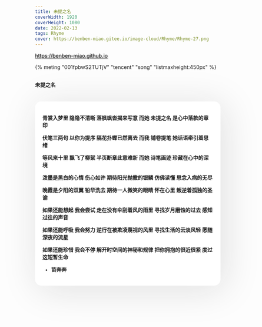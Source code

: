 ```yaml
---
title: 未提之名
coverWidth: 1920
coverHeight: 1080
date: 2022-02-13
tags: Rhyme
cover: https://benben-miao.gitee.io/image-cloud/Rhyme/Rhyme-27.png
---
```


<!-- <div style="background-color: #eeeeee; width: 120px; padding:5px 20px; border-radius: 3px;">Read More</div> -->
<!-- more -->

<div class="card">
  <a href="https://benben-miao.github.io" style="text-shadow: 1px 1px 3px #888;">https://benben-miao.github.io</a>
</div>

{% meting "001fpbwS2TUTjV" "tencent" "song" "listmaxheight:450px" %}

## 
#### 未提之名
<br/>
<div class="rhyme">

青裳入梦里
隐隐不清晰
落枫飒沓揭来写意
而她
未提之名
是心中落款的章印

伏笔三两句
以你为提序
隔花扑蝶已然离去
而我
铺卷提笔
她话语牵引着思绪

等风来十里
飘飞了柳絮
半页断章此意难新
而她
诗笔画迹
珍藏在心中的深境

泼墨是黑白的心情
伤心如许
期待阳光抛撒的银鳞
仿佛读懂
思念入病的无尽

晚霞是夕阳的双翼
铅华洗去
期待一人微笑的眼睛
怀在心里
叛逆着孤独的圣谕

如果还能想起
我会尝试
走在没有伞刮着风的雨里
寻找岁月磨蚀的过去
感知过往的声音

如果还能呼吸
我会努力
逆行在被欺凌蔑视的风里
寻找生活的云淡风轻
愿随深夜的流星

如果还能珍惜
我会不停
解开时空间的神秘和规律
把你拥抱的很近很紧
度过这短暂生命

- 苗奔奔
</div>

<style>
.rhyme {
  border-radius: 17px;
  background: #ffffff;
  box-shadow:  9px 9px 100px #dedede,
              -9px -9px 100px #ffffff;
  padding: 20px;
  font-family: 'YouYuan';
  font-weight: bold;
  font-size: 1.0em;
}
</style>
